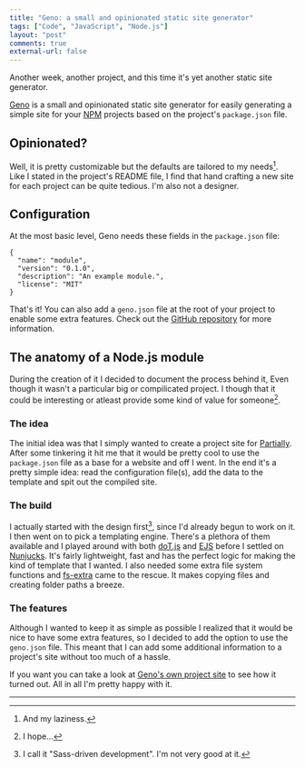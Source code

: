```yaml
---
title: "Geno: a small and opinionated static site generator"
tags: ["Code", "JavaScript", "Node.js"]
layout: "post"
comments: true
external-url: false
---
```


Another week, another project, and this time it's yet another static site generator.

[Geno](https://github.com/gummesson/geno) is a small and opinionated static site generator for easily generating a simple site for your [NPM](https://npmjs.org/) projects based on the project's `package.json` file.

## Opinionated?

Well, it is pretty customizable but the defaults are tailored to my needs[^20131026-1]. Like I stated in the project's README file, I find that hand crafting a new site for each project can be quite tedious. I'm also not a designer.

## Configuration

At the most basic level, Geno needs these fields in the `package.json` file:

    {
      "name": "module",
      "version": "0.1.0",
      "description": "An example module.",
      "license": "MIT"
    }

That's it! You can also add a `geno.json` file at the root of your project to enable some extra features. Check out the [GitHub repository](https://github.com/gummesson/geno) for more information.

## The anatomy of a Node.js module

During the creation of it I decided to document the process behind it, Even though it wasn't a particular big or compilicated project. I though that it could be interesting or atleast provide some kind of value for someone[^20131026-2].

### The idea

The initial idea was that I simply wanted to create a project site for [Partially](https://github.com/gummesson/partially). After some tinkering it hit me that it would be pretty cool to use the `package.json` file as a base for a website and off I went. In the end it's a pretty simple idea: read the configuration file(s), add the data to the template and spit out the compiled site.

### The build

I actually started with the design first[^20131026-3], since I'd already begun to work on it. I then went on to pick a templating engine. There's a plethora of them available and I played around with both [doT.js](https://github.com/olado/doT) and [EJS](https://github.com/visionmedia/ejs) before I settled on [Nunjucks](https://github.com/jlongster/nunjucks). It's fairly lightweight, fast and has the perfect logic for making the kind of template that I wanted. I also needed some extra file system functions and [fs-extra](https://github.com/jprichardson/node-fs-extra) came to the rescue. It makes copying files and creating folder paths a breeze.

### The features

Although I wanted to keep it as simple as possible I realized that it would be nice to have some extra features, so I decided to add the option to use the `geno.json` file. This meant that I can add some additional information to a project's site without too much of a hassle.

If you want you can take a look at [Geno's own project site](http://ellengummesson.com/geno/) to see how it turned out. All in all I'm pretty happy with it.

* * * 

[^20131026-1]: And my laziness.
[^20131026-2]: I hope...
[^20131026-3]: I call it "Sass-driven development". I'm not very good at it.
